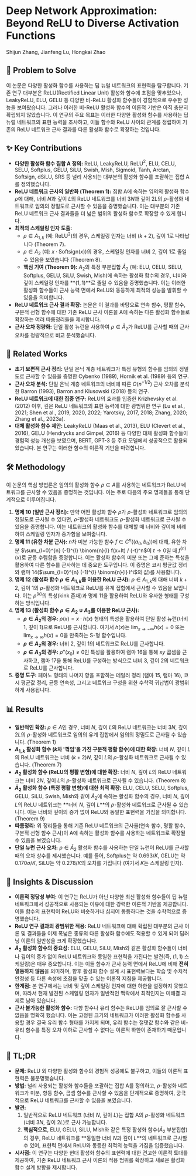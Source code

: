 # Deep Network Approximation: Beyond ReLU to Diverse Activation Functions

Shijun Zhang, Jianfeng Lu, Hongkai Zhao

## 🧩 Problem to Solve

이 논문은 다양한 활성화 함수를 사용하는 딥 뉴럴 네트워크의 표현력을 탐구합니다. 기존 연구 대부분은 ReLU(Rectified Linear Unit) 활성화 함수에 초점을 맞추었으나, LeakyReLU, ELU, GELU 등 다양한 비-ReLU 활성화 함수들이 경험적으로 우수한 성능을 보여왔습니다. 그러나 이러한 비-ReLU 활성화 함수의 이론적 기반은 아직 충분히 확립되지 않았습니다. 이 연구의 주요 목표는 이러한 다양한 활성화 함수를 사용하는 딥 뉴럴 네트워크의 표현 능력을 조사하고, 이들 함수와 ReLU 사이의 관계를 정립하여 기존의 ReLU 네트워크 근사 결과를 다른 활성화 함수로 확장하는 것입니다.

## ✨ Key Contributions

- **다양한 활성화 함수 집합 A 정의:** ReLU, LeakyReLU, ReLU$^2$, ELU, CELU, SELU, Softplus, GELU, SiLU, Swish, Mish, Sigmoid, Tanh, Arctan, Softsign, dSiLU, SRS 등 널리 사용되는 대부분의 활성화 함수를 포괄하는 집합 A를 정의했습니다.
- **ReLU 네트워크 근사의 일반화 (Theorem 1):** 집합 A에 속하는 임의의 활성화 함수 $\rho$에 대해, 너비 $N$과 깊이 $L$의 ReLU 네트워크를 너비 $3N$과 깊이 $2L$의 $\rho$-활성화 네트워크로 임의의 정밀도로 근사할 수 있음을 증명했습니다. 이는 대부분의 기존 ReLU 네트워크 근사 결과들을 더 넓은 범위의 활성화 함수로 확장할 수 있게 합니다.
- **최적의 스케일링 인자 도출:**
  - $\rho \in A_{1,k}$ (예: ReLU$^2$)의 경우, 스케일링 인자는 너비 $(k+2)$, 깊이 $1$로 나타납니다 (Theorem 7).
  - $\rho \in A_2$ (예: $x \cdot \text{Softsign}(x)$)의 경우, 스케일링 인자를 너비 $2$, 깊이 $1$로 줄일 수 있음을 보였습니다 (Theorem 8).
  - **핵심 기여 (Theorem 9):** $A_2$의 특정 부분집합 $\tilde{A}_2$ (예: ELU, CELU, SELU, Softplus, GELU, SiLU, Swish, Mish)에 속하는 활성화 함수의 경우, 너비와 깊이 스케일링 인자를 **$(1,1)$**로 줄일 수 있음을 증명했습니다. 이는 이러한 활성화 함수들이 근사 능력 면에서 ReLU와 동등하게 최적의 성능을 발휘할 수 있음을 의미합니다.
- **ReLU 네트워크 근사 결과 확장:** 논문은 이 결과를 바탕으로 연속 함수, 평활 함수, 구분적 선형 함수에 대한 기존 ReLU 근사 이론을 A에 속하는 다른 활성화 함수들로 확장하는 여러 따름정리들을 제시합니다.
- **근사 오차 정량화:** 단일 활성 뉴런을 사용하여 $\rho \in \tilde{A}_2$가 ReLU를 근사할 때의 근사 오차를 정량적으로 비교 분석했습니다.

## 📎 Related Works

- **초기 보편적 근사 정리:** 단일 은닉 계층 네트워크가 특정 유형의 함수를 임의의 정밀도로 근사할 수 있음을 증명한 Cybenko (1989), Hornik et al. (1989) 등의 연구.
- **근사 오차 분석:** 단일 은닉 계층 네트워크의 너비에 따른 $O(n^{-1/2})$ 근사 오차를 분석한 Barron (1993), Barron and Klusowski (2018) 등의 연구.
- **ReLU 네트워크에 대한 집중 연구:** ReLU의 효과를 입증한 Krizhevsky et al. (2012) 이후, 깊은 ReLU 네트워크의 표현 능력에 대한 광범위한 연구 (Lu et al., 2021; Shen et al., 2019, 2020, 2022; Yarotsky, 2017, 2018; Zhang, 2020; Zhang et al., 2023a).
- **대체 활성화 함수 제안:** LeakyReLU (Maas et al., 2013), ELU (Clevert et al., 2016), GELU (Hendrycks and Gimpel, 2016) 등 다양한 대체 활성화 함수들이 경험적 성능 개선을 보였으며, BERT, GPT-3 등 주요 모델에서 성공적으로 활용되었습니다. 본 연구는 이러한 함수의 이론적 기반을 마련합니다.

## 🛠️ Methodology

이 논문의 핵심 방법론은 임의의 활성화 함수 $\rho \in A$를 사용하는 네트워크가 ReLU 네트워크를 근사할 수 있음을 증명하는 것입니다. 이는 주로 다음의 주요 명제들을 통해 단계적으로 이루어집니다.

1. **명제 10 (일반 근사 정리):** 만약 어떤 활성화 함수 $\tilde{\rho}$가 $\rho$-활성화 네트워크로 임의의 정밀도로 근사될 수 있다면, $\tilde{\rho}$-활성화 네트워크도 $\rho$-활성화 네트워크로 근사될 수 있음을 증명합니다. 이는 네트워크의 활성화 함수를 대체할 때 너비와 깊이에 비례하여 스케일링 인자가 증가함을 보여줍니다.
2. **명제 11 (유한 차분 근사):** $n$차 미분 가능한 함수 $f \in C^n((a_0,b_0))$에 대해, 유한 차분 $\sum_{l=0}^{n} (-1)^{l} \binom{n}{l} f(x+lt) / (-t)^n$이 $t \to 0$일 때 $f^{(n)}(x)$로 균등 수렴함을 증명합니다. 이는 활성화 함수의 미분 또는 그에 준하는 특성을 활용하여 다른 함수를 근사하는 데 중요한 도구입니다. 이 증명은 코시 평균값 정리와 램마 14($\sum_{l=0}^{n} (-1)^{l} \binom{n}{l} l^i$의 값)를 사용합니다.
3. **명제 12 (활성화 함수 $\rho \in A_{1,k}$를 이용한 ReLU 근사):** $\rho \in A_{1,k}$에 대해 너비 $k+2$, 깊이 $1$의 $\rho$-활성화 네트워크로 ReLU를 유계 집합에서 근사할 수 있음을 보입니다. 이는 $\rho^{(k)}$의 특성(kink 존재)과 명제 11을 활용하여 ReLU와 유사한 형태를 구성하는 방식입니다.
4. **명제 13 (활성화 함수 $\rho \in A_2 \cup A_3$를 이용한 ReLU 근사):**
   - **$\rho \in \tilde{A}_2$의 경우:** $\rho(x) = x \cdot h(x)$ 형태의 특성을 활용하여 단일 활성 뉴런(너비 $1$, 깊이 $1$)으로 ReLU를 근사합니다. 여기서 $h(x)$는 $\lim_{x \to -\infty} h(x)=0$ 또는 $\lim_{x \to \infty} h(x)=0$을 만족하는 S-형 함수입니다.
   - **$\rho \in A_2$의 경우:** 너비 $2$, 깊이 $1$의 네트워크로 ReLU를 근사합니다.
   - **$\rho \in A_3$의 경우:** $\rho''(x_0) \neq 0$인 특성을 활용하여 램마 16을 통해 $xy$ 곱셈을 근사하고, 램마 17을 통해 ReLU를 구성하는 방식으로 너비 $3$, 깊이 $2$의 네트워크로 ReLU를 근사합니다.
5. **증명 도구:** 페아노 형태의 나머지 항을 포함하는 테일러 정리 (램마 15, 램마 16), 코시 평균값 정리, 균등 연속성, 그리고 네트워크 구성을 위한 수학적 귀납법이 광범위하게 사용됩니다.

## 📊 Results

- **일반적인 확장:** $\rho \in A$인 경우, 너비 $N$, 깊이 $L$의 ReLU 네트워크는 너비 $3N$, 깊이 $2L$의 $\rho$-활성화 네트워크로 임의의 유계 집합에서 임의의 정밀도로 근사될 수 있습니다. (Theorem 1)
- **$A_{1,k}$ 활성화 함수 ($k$차 '꺾임'을 가진 구분적 평활 함수)에 대한 확장:** 너비 $N$, 깊이 $L$의 ReLU 네트워크는 너비 $(k+2)N$, 깊이 $L$의 $\rho$-활성화 네트워크로 근사될 수 있습니다. (Theorem 7)
- **$A_2$ 활성화 함수 (ReLU의 평활 변형)에 대한 확장:** 너비 $N$, 깊이 $L$의 ReLU 네트워크는 너비 $2N$, 깊이 $L$의 $\rho$-활성화 네트워크로 근사될 수 있습니다. (Theorem 8)
- **$\tilde{A}_2$ 활성화 함수 (특정 평활 변형)에 대한 최적 확장:** ELU, CELU, SELU, Softplus, GELU, SiLU, Swish, Mish와 같이 $\tilde{A}_2$에 속하는 활성화 함수의 경우, 너비 $N$, 깊이 $L$의 ReLU 네트워크는 **너비 $N$, 깊이 $L$**의 $\rho$-활성화 네트워크로 근사될 수 있습니다. 이는 너비와 깊이의 증가 없이 ReLU와 동일한 표현력을 가짐을 의미합니다. (Theorem 9)
- **따름정리:** 위 정리들을 통해 기존 ReLU 네트워크의 근사율(연속 함수, 평활 함수, 구분적 선형 함수 근사)이 A에 속하는 활성화 함수를 사용하는 네트워크로 확장될 수 있음을 보였습니다.
- **단일 뉴런 근사 오차:** $\rho \in \tilde{A}_2$ 활성화 함수를 사용하는 단일 뉴런이 ReLU를 근사할 때의 오차 상수를 제시했습니다. 예를 들어, Softplus는 약 $0.693/K$, GELU는 약 $0.170\sigma/K$, SiLU는 약 $0.278/K$의 오차를 가집니다 (여기서 $K$는 스케일링 인자).

## 🧠 Insights & Discussion

- **이론적 정당성 부여:** 이 연구는 ReLU가 아닌 다양한 최신 활성화 함수들이 딥 뉴럴 네트워크에서 성공적으로 사용되는 이유에 대한 강력한 이론적 기반을 제공합니다. 이들 함수의 표현력이 ReLU와 비슷하거나 심지어 동등하다는 것을 수학적으로 증명했습니다.
- **ReLU 연구 결과의 광범위한 적용:** ReLU 네트워크에 대해 확립된 대부분의 근사 이론 및 결과들을 이제 폭넓은 종류의 다른 활성화 함수에도 적용할 수 있게 되어 딥러닝 이론의 일반성을 크게 확장했습니다.
- **$\tilde{A}_2$ 활성화 함수의 중요성:** ELU, GELU, SiLU, Mish와 같은 활성화 함수들이 너비나 깊이의 증가 없이 ReLU 네트워크와 동일한 표현력을 가진다는 발견(즉, $(1,1)$ 스케일링)은 매우 중요합니다. 이는 이들 함수가 근사 능력 면에서 ReLU에 비해 **전혀 열등하지 않음**을 의미하며, 향후 활성화 함수 설계 시 표현력보다는 학습 및 수치적 안정성 등 다른 속성에 초점을 맞출 수 있는 이론적 지침을 제공합니다.
- **한계점:** 본 연구에서는 너비 및 깊이 스케일링 인자에 대한 하한을 설정하지 못했으며, 따라서 현재 발견된 스케일링 인자가 일반적인 맥락에서 최적인지는 미해결 과제로 남아 있습니다.
- **근사 불가능한 활성화 함수:** 다항 함수나 유리 함수는 ReLU를 임의로 잘 근사할 수 없음을 명확히 했습니다. 이는 고정된 크기의 네트워크가 이러한 활성화 함수를 사용할 경우 결국 유리 함수 형태를 가지게 되며, 유리 함수는 절댓값 함수와 같은 비-유리 함수를 특정 오차 이하로 근사할 수 없다는 이론적 하한이 존재하기 때문입니다.

## 📌 TL;DR

- **문제:** ReLU 외 다양한 활성화 함수의 경험적 성공에도 불구하고, 이들의 이론적 표현력은 불분명했습니다.
- **방법:** 널리 사용되는 활성화 함수들을 포괄하는 집합 A를 정의하고, $\rho$-활성화 네트워크가 미분, 항등 함수, 곱셈 함수를 근사할 수 있음을 단계적으로 증명하여, 궁극적으로 ReLU 네트워크를 근사할 수 있음을 보였습니다.
- **발견:**
  1. 일반적으로 ReLU 네트워크 (너비 $N$, 깊이 $L$)는 집합 A의 $\rho$-활성화 네트워크 (너비 $3N$, 깊이 $2L$)로 근사 가능합니다.
  2. **핵심적으로**, ELU, GELU, SiLU, Mish와 같은 특정 활성화 함수($\tilde{A}_2$ 부분집합)의 경우, ReLU 네트워크를 **동일한 너비 $N$과 깊이 $L$**의 네트워크로 근사할 수 있어, 표현력 면에서 ReLU와 동등한 최적의 능력을 가짐을 입증했습니다.
- **시사점:** 이 연구는 다양한 현대 활성화 함수의 표현력에 대한 견고한 이론적 토대를 제공하여, 기존 ReLU 네트워크 근사 이론의 적용 범위를 확장하고 새로운 활성화 함수 설계 방향을 제시합니다.
